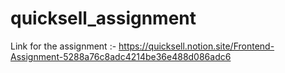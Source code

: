 # quicksell_assignment

Link for the assignment :- https://quicksell.notion.site/Frontend-Assignment-5288a76c8adc4214be36e488d086adc6

